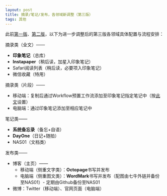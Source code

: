 ```yaml
---
layout: post
title: 摘录/笔记/发布，各领域新调整（第三版）
tags: 其他
---
```


此前[第一版](http://cpxxpc.com/2016/07/06/1)、[第二版](https://cpxxpc.com/2016/08/29/1)，以下为进一步调整后的第三版各领域具体配置与流程安排：

摘录类（全文）——

- **印象笔记**（总库）
- **Instapaper**（稍后读，加星入印象笔记）
- Safari阅读列表（稍后读，必要项入印象笔记）
- 微信收藏（特用）

摘录类（片段）——

- 移动端：复制后通过Workflow预置工作流添加至印象笔记指定笔记中（按[此文](http://sspai.com/35281)设置）
- 电脑端：通过印象笔记添加至相应笔记中

笔记类——

- **系统备忘录**（备忘+自语）
- **DayOne**（日记+随拍）
- NAS01（文档类）

发布类——

- 博客（主页）——
	- 移动端（侧重文字类）：**Octopage**书写并发布	  
	- 电脑端（侧重图文类）：**WordMark**书写并发布（配图由七牛外链并备份至NAS01）- 定期由Github备份至NAS01
- 微博：Twitter（移动端）、官网页面（电脑端）

